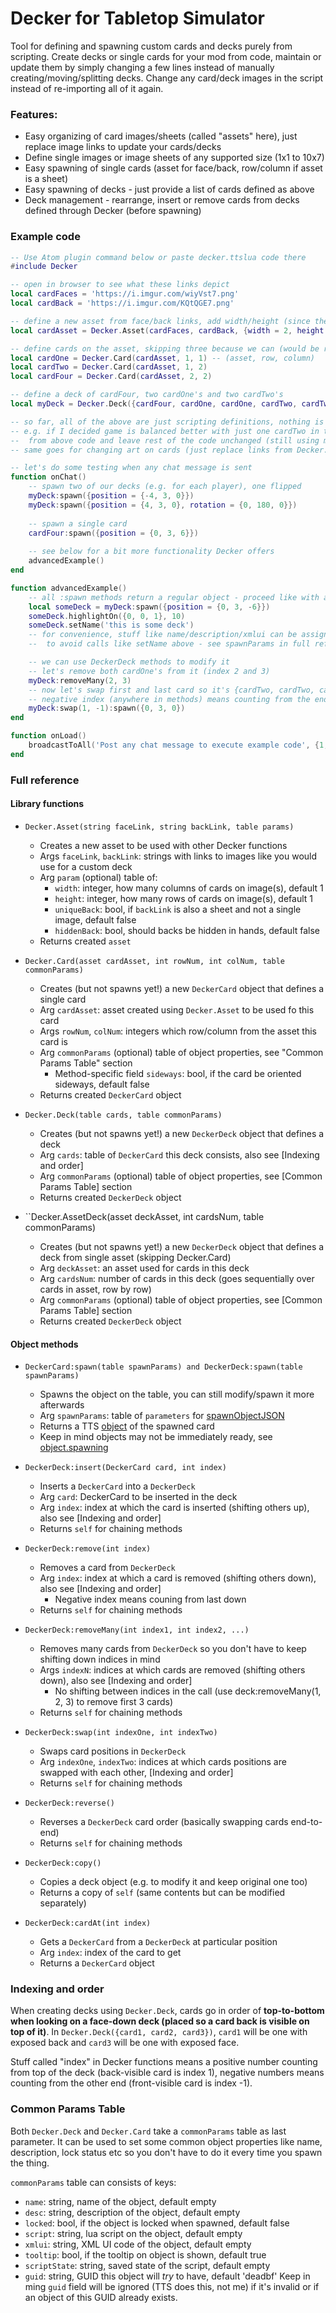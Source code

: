 # Decker for Tabletop Simulator
Tool for defining and spawning custom cards and decks purely from scripting. 
Create decks or single cards for your mod from code, maintain or update them by simply changing a few lines instead of manually creating/moving/splitting decks.
Change any card/deck images in the script instead of re-importing all of it again.

### Features:
* Easy organizing of card images/sheets (called "assets" here), just replace image links to update your cards/decks
* Define single images or image sheets of any supported size (1x1 to 10x7)
* Easy spawning of single cards (asset for face/back, row/column if asset is a sheet)
* Easy spawning of decks - just provide a list of cards defined as above
* Deck management - rearrange, insert or remove cards from decks defined through Decker (before spawning)

### Example code
```lua
-- Use Atom plugin command below or paste decker.ttslua code there
#include Decker

-- open in browser to see what these links depict
local cardFaces = 'https://i.imgur.com/wiyVst7.png'
local cardBack = 'https://i.imgur.com/KQtQGE7.png'

-- define a new asset from face/back links, add width/height (since these default to 1x1)
local cardAsset = Decker.Asset(cardFaces, cardBack, {width = 2, height = 2})

-- define cards on the asset, skipping three because we can (would be row 2, column 1)
local cardOne = Decker.Card(cardAsset, 1, 1) -- (asset, row, column)
local cardTwo = Decker.Card(cardAsset, 1, 2) 
local cardFour = Decker.Card(cardAsset, 2, 2) 

-- define a deck of cardFour, two cardOne's and two cardTwo's
local myDeck = Decker.Deck({cardFour, cardOne, cardOne, cardTwo, cardTwo})

-- so far, all of the above are just scripting definitions, nothing is spawned
-- e.g. if I decided game is balanced better with just one cardTwo in the deck, I can just remove it
--  from above code and leave rest of the code unchanged (still using myDeck below)
-- same goes for changing art on cards (just replace links from Decker.Asset definitions)

-- let's do some testing when any chat message is sent
function onChat()
    -- spawn two of our decks (e.g. for each player), one flipped
    myDeck:spawn({position = {-4, 3, 0}})
    myDeck:spawn({position = {4, 3, 0}, rotation = {0, 180, 0}})
    
    -- spawn a single card
    cardFour:spawn({position = {0, 3, 6}})
   
    -- see below for a bit more functionality Decker offers
    advancedExample()
end

function advancedExample()
    -- all :spawn methods return a regular object - proceed like with anything
    local someDeck = myDeck:spawn({position = {0, 3, -6}})
    someDeck.highlightOn({0, 0, 1}, 10)
    someDeck.setName('this is some deck')
    -- for convenience, stuff like name/description/xmlui can be assigned to stuff before spawning
    --  to avoid calls like setName above - see spawnParams in full reference section of docs

    -- we can use DeckerDeck methods to modify it
    -- let's remove both cardOne's from it (index 2 and 3)
    myDeck:removeMany(2, 3)
    -- now let's swap first and last card so it's {cardTwo, cardTwo, cardFour} and spawn it
    -- negative index (anywhere in methods) means counting from the end down
    myDeck:swap(1, -1):spawn({0, 3, 0})
end

function onLoad()
    broadcastToAll('Post any chat message to execute example code', {1, 1, 1})
end
```

### Full reference

#### Library functions

* ``Decker.Asset(string faceLink, string backLink, table params)``
  * Creates a new asset to be used with other Decker functions
  * Args ``faceLink``, ``backLink``: strings with links to images like you would use for a custom deck
  * Arg ``param`` (optional) table of: 
    * ``width``: integer, how many columns of cards on image(s), default 1
    * ``height``: integer, how many rows of cards on image(s), default 1
    * ``uniqueBack``: bool, if ``backLink`` is also a sheet and not a single image, default false
    * ``hiddenBack``: bool, should backs be hidden in hands, default false
  * Returns created ``asset``
  
* ``Decker.Card(asset cardAsset, int rowNum, int colNum, table commonParams)``
  * Creates (but not spawns yet!) a new ``DeckerCard`` object that defines a single card
  * Arg ``cardAsset``: asset created using ``Decker.Asset`` to be used fo this card
  * Args ``rowNum``, ``colNum``: integers which row/column from the asset this card is
  * Arg ``commonParams`` (optional) table of object properties, see "Common Params Table" section
    * Method-specific field ``sideways``: bool, if the card be oriented sideways, default false
  * Returns created ``DeckerCard`` object 
  
* ``Decker.Deck(table cards, table commonParams)``
  * Creates (but not spawns yet!) a new ``DeckerDeck`` object that defines a deck
  * Arg ``cards``: table of ``DeckerCard`` this deck consists, also see [Indexing and order]
  * Arg ``commonParams`` (optional) table of object properties, see [Common Params Table] section
  * Returns created ``DeckerDeck`` object
  
* ``Decker.AssetDeck(asset deckAsset, int cardsNum, table commonParams)
  * Creates (but not spawns yet!) a new ``DeckerDeck`` object that defines a deck from single asset (skipping Decker.Card)
  * Arg ``deckAsset``: an asset used for cards in this deck
  * Arg ``cardsNum``: number of cards in this deck (goes sequentially over cards in asset, row by row)
  * Arg ``commonParams`` (optional) table of object properties, see [Common Params Table] section
  * Returns created ``DeckerDeck`` object
  
#### Object methods

* ``DeckerCard:spawn(table spawnParams) and DeckerDeck:spawn(table spawnParams)``
  * Spawns the object on the table, you can still modify/spawn it more afterwards
  * Arg ``spawnParams``: table of ``parameters`` for [spawnObjectJSON](https://api.tabletopsimulator.com/base/#spawnobjectjson)
  * Returns a TTS [object](https://api.tabletopsimulator.com/object/) of the spawned card
  * Keep in mind objects may not be immediately ready, see [object.spawning](https://api.tabletopsimulator.com/object/#member-variables)
  
* ``DeckerDeck:insert(DeckerCard card, int index)``
  * Inserts a ``DeckerCard`` into a ``DeckerDeck``
  * Arg ``card``: DeckerCard to be inserted in the deck
  * Arg ``index``: index at which the card is inserted (shifting others up), also see [Indexing and order]
  * Returns ``self`` for chaining methods
  
* ``DeckerDeck:remove(int index)``
  * Removes a card from ``DeckerDeck``
  * Arg ``index``: index at which a card is removed (shifting others down), also see [Indexing and order]
    * Negative index means couning from last down
  * Returns ``self`` for chaining methods
  
* ``DeckerDeck:removeMany(int index1, int index2, ...)``
  * Removes many cards from ``DeckerDeck`` so you don't have to keep shifting down indices in mind
  * Args ``indexN``: indices at which cards are removed (shifting others down), also see [Indexing and order]
    * No shifting between indices in the call (use deck:removeMany(1, 2, 3) to remove first 3 cards)
  * Returns ``self`` for chaining methods
  
* ``DeckerDeck:swap(int indexOne, int indexTwo)``
  * Swaps card positions in ``DeckerDeck``
  * Arg ``indexOne``, ``indexTwo``: indices at which cards positions are swapped with each other, [Indexing and order]
  * Returns ``self`` for chaining methods
  
* ``DeckerDeck:reverse()``
  * Reverses a ``DeckerDeck`` card order (basically swapping cards end-to-end)
  * Returns ``self`` for chaining methods
  
* ``DeckerDeck:copy()``
  * Copies a deck object (e.g. to modify it and keep original one too)
  * Returns a copy of ``self`` (same contents but can be modified separately)
  
* ``DeckerDeck:cardAt(int index)``
  * Gets a ``DeckerCard`` from a ``DeckerDeck`` at particular position
  * Arg ``index``: index of the card to get
  * Returns a ``DeckerCard`` object
  
### Indexing and order
When creating decks using ``Decker.Deck``, cards go in order of 
**top-to-bottom when looking on a face-down deck (placed so a card back is visible on top of it)**.
In ``Decker.Deck({card1, card2, card3})``, ``card1`` will be one with exposed back and ``card3`` will be one with exposed face.


Stuff called "index" in Decker functions means a positive number counting from top of the deck (back-visible card is index 1), negative numbers means counting from the other end (front-visible card is index -1).
  
### Common Params Table

Both ``Decker.Deck`` and ``Decker.Card`` take a ``commonParams`` table as last parameter. It can be used to set some
common object properties like name, description, lock status etc so you don't have to do it every time you spawn the thing.

``commonParams`` table can consists of keys:
* ``name``: string, name of the object, default empty
* ``desc``: string, description of the object, default empty
* ``locked``: bool, if the object is locked when spawned, default false
* ``script``: string, lua script on the object, default empty
* ``xmlui``: string, XML UI code of the object, default empty
* ``tooltip``: bool, if the tooltip on object is shown, default true
* ``scriptState``: string, saved state of the script, default empty
* ``guid``: string, GUID this object will *try* to have, default 'deadbf'
Keep in ming ``guid`` field will be ignored (TTS does this, not me) if it's invalid or if an object of this GUID already exists.
  
  
  
  

